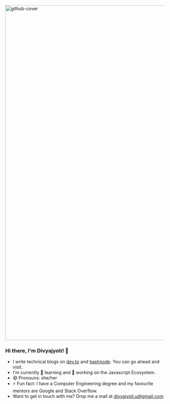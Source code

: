 <img width="1056" alt="github-cover" src="https://user-images.githubusercontent.com/30872426/87295712-39a71580-c523-11ea-964a-29af9ffd95a6.png">


### Hi there, I'm Divyajyoti! 👋

- I write technical blogs on [dev.to](https://dev.to/divyajyotiuk) and [hashnode](https://divyajyotiuk.hashnode.dev/). You can go ahead and visit.
- I'm currently 🌱 learning and 🔭 working on the Javascript Ecosystem.
- 😄 Pronouns: she/her
- ⚡ Fun fact: I have a Computer Engineering degree and my favourite mentors are Google and Stack Overflow.
- Want to get in touch with me? Drop me a mail at divyajyoti.u@gmail.com
<!--
**divyajyotiuk/divyajyotiuk** is a ✨ _special_ ✨ repository because its `README.md` (this file) appears on your GitHub profile.

Here are some ideas to get you started:

- 🔭 I’m currently working on ...
- 🌱 I’m currently learning ...
- 👯 I’m looking to collaborate on ...
- 🤔 I’m looking for help with ...
- 💬 Ask me about ...
- 📫 How to reach me: ...
- 😄 Pronouns: ...
- ⚡ Fun fact: ...
-->
